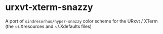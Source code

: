 # urxvt-xterm-snazzy
A port of `sindresorhus/hyper-snazzy` color scheme for the URxvt / XTerm (the ~/.Xresources and ~/.Xdefaults files)
